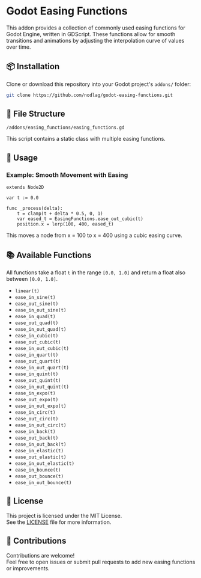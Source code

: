 # Godot Easing Functions

This addon provides a collection of commonly used easing functions for Godot Engine, written in GDScript. These functions allow for smooth transitions and animations by adjusting the interpolation curve of values over time.

## 📦 Installation

Clone or download this repository into your Godot project's `addons/` folder:

```bash
git clone https://github.com/nodlag/godot-easing-functions.git
```


## 📁 File Structure

```
/addons/easing_functions/easing_functions.gd
```

This script contains a static class with multiple easing functions.

## 🚀 Usage


### Example: Smooth Movement with Easing

```gdscript
extends Node2D

var t := 0.0

func _process(delta):
    t = clamp(t + delta * 0.5, 0, 1)
    var eased_t = EasingFunctions.ease_out_cubic(t)
    position.x = lerp(100, 400, eased_t)
```

This moves a node from x = 100 to x = 400 using a cubic easing curve.

## 📚 Available Functions

All functions take a float `t` in the range `[0.0, 1.0]` and return a float also between `[0.0, 1.0]`.

- `linear(t)`
- `ease_in_sine(t)`
- `ease_out_sine(t)`
- `ease_in_out_sine(t)`
- `ease_in_quad(t)`
- `ease_out_quad(t)`
- `ease_in_out_quad(t)`
- `ease_in_cubic(t)`
- `ease_out_cubic(t)`
- `ease_in_out_cubic(t)`
- `ease_in_quart(t)`
- `ease_out_quart(t)`
- `ease_in_out_quart(t)`
- `ease_in_quint(t)`
- `ease_out_quint(t)`
- `ease_in_out_quint(t)`
- `ease_in_expo(t)`
- `ease_out_expo(t)`
- `ease_in_out_expo(t)`
- `ease_in_circ(t)`
- `ease_out_circ(t)`
- `ease_in_out_circ(t)`
- `ease_in_back(t)`
- `ease_out_back(t)`
- `ease_in_out_back(t)`
- `ease_in_elastic(t)`
- `ease_out_elastic(t)`
- `ease_in_out_elastic(t)`
- `ease_in_bounce(t)`
- `ease_out_bounce(t)`
- `ease_in_out_bounce(t)`

## 📝 License

This project is licensed under the MIT License.  
See the [LICENSE](LICENSE) file for more information.

## 🤝 Contributions

Contributions are welcome!  
Feel free to open issues or submit pull requests to add new easing functions or improvements.

